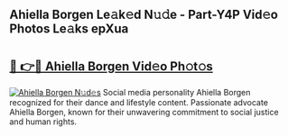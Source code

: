 ## Ahiella Borgen Le𝚊k𝚎d N𝚞𝚍e - Part-Y4P Vid𝚎o Photos Le𝚊ks epXua

# <h2><a href="http://fbbygy.evod.top/?m=Ahiella+Borgen">🔗 👉🔴 Ahiella Borgen Vid𝚎o Ph𝚘t𝚘s</a></h2>

[![Ahiella Borgen N𝚞d𝚎s](https://i.imgur.com/8V9OHl7.gif)](http://fbbygy.evod.top/?m=Ahiella+Borgen)
Social media personality Ahiella Borgen recognized for their dance and lifestyle content. Passionate advocate Ahiella Borgen, known for their unwavering commitment to social justice and human rights. 

